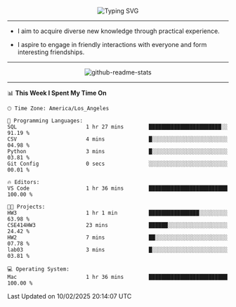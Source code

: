 <p align="center">
  <img src="https://readme-typing-svg.demolab.com?font=Fira+Code&weight=500&size=32&duration=2500&pause=1600&center=true&vCenter=true&random=false&width=1024&height=64&lines=Hi+there+%F0%9F%91%8B;I'm+delighted+you+could+make+it+here+%F0%9F%8E%89;I'm+Harry%2C+a+college+student+still+finding+my+way" alt="Typing SVG" />
</p>


---


- I aim to acquire diverse new knowledge through practical experience.

- I aspire to engage in friendly interactions with everyone and form interesting friendships.


---


<p align="center">
  <img src="https://github-readme-stats.vercel.app/api?username=Harry-Jing&show_icons=true" alt="github-readme-stats"/>
</p>


---

<!--START_SECTION:waka-->
📊 **This Week I Spent My Time On** 

```text
🕑︎ Time Zone: America/Los_Angeles

💬 Programming Languages: 
SQL                      1 hr 27 mins        ███████████████████████░░   91.19 % 
CSV                      4 mins              █░░░░░░░░░░░░░░░░░░░░░░░░   04.98 % 
Python                   3 mins              █░░░░░░░░░░░░░░░░░░░░░░░░   03.81 % 
Git Config               0 secs              ░░░░░░░░░░░░░░░░░░░░░░░░░   00.01 % 

🔥 Editors: 
VS Code                  1 hr 36 mins        █████████████████████████   100.00 % 

🐱‍💻 Projects: 
HW3                      1 hr 1 min          ████████████████░░░░░░░░░   63.98 % 
CSE414HW3                23 mins             ██████░░░░░░░░░░░░░░░░░░░   24.42 % 
HW2                      7 mins              ██░░░░░░░░░░░░░░░░░░░░░░░   07.78 % 
lab03                    3 mins              █░░░░░░░░░░░░░░░░░░░░░░░░   03.81 % 

💻 Operating System: 
Mac                      1 hr 36 mins        █████████████████████████   100.00 % 
```


 Last Updated on 10/02/2025 20:14:07 UTC
<!--END_SECTION:waka-->
